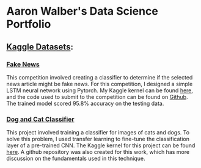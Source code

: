 # Aaron Walber's Data Science Portfolio

## <u>Kaggle Datasets</u>:
### <b>[Fake News](https://www.kaggle.com/c/fake-news)</b>
This competition involved creating a classifier to determine if the selected news article might be fake news. For this competition, I designed a simple LSTM neural network using Pytorch. My Kaggle kernel can be found [here](https://www.kaggle.com/awalber94/fake-news-prediction-using-lstm-neural-network), and the code used to submit to the competition can be found on [Github](https://github.com/awalber/fake-news-detector). The trained model scored 95.8% accuracy on the testing data.

### <b>[Dog and Cat Classifier](https://www.kaggle.com/tongpython/cat-and-dog)</b>
This project involved training a classifier for images of cats and dogs. To solve this problem, I used transfer learning to fine-tune the classification layer of a pre-trained CNN. The Kaggle kernel for this project can be found [here](https://www.kaggle.com/awalber94/cnn-classifier-with-transfer-learning-resnet-18). A github repository was also created for this work, which has more discussion on the fundamentals used in this technique.
